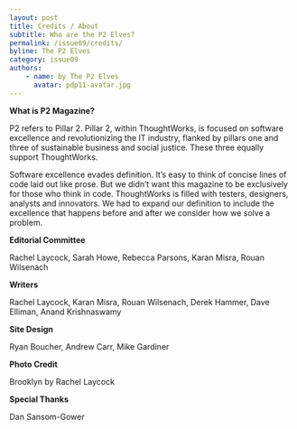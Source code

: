 ```yaml
---
layout: post
title: Credits / About
subtitle: Who are the P2 Elves?
permalink: /issue09/credits/
byline: The P2 Elves
category: issue09
authors:
    - name: by The P2 Elves
      avatar: pdp11-avatar.jpg
---
```

**What is P2 Magazine?**

P2 refers to Pillar 2. Pillar 2, within ThoughtWorks, is focused on software excellence and revolutionizing the IT industry, flanked by pillars one and three of sustainable business and social justice. These three equally support ThoughtWorks.

Software excellence evades definition. It’s easy to think of concise lines of code laid out like prose. But we didn’t want this magazine to be exclusively for those who think in code. ThoughtWorks is filled with testers, designers, analysts and innovators. We had to expand our definition to include the excellence that happens before and after we consider how we solve a problem.

**Editorial Committee**

Rachel Laycock, Sarah Howe, Rebecca Parsons, Karan Misra, Rouan Wilsenach

**Writers**

Rachel Laycock, Karan Misra, Rouan Wilsenach, Derek Hammer, Dave Elliman, Anand Krishnaswamy

**Site Design**

Ryan Boucher, Andrew Carr, Mike Gardiner

**Photo Credit**

Brooklyn by Rachel Laycock

**Special Thanks**

Dan Sansom-Gower
